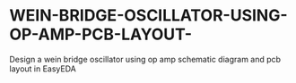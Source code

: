 # WEIN-BRIDGE-OSCILLATOR-USING-OP-AMP-PCB-LAYOUT-
Design a wein bridge oscillator using op amp schematic diagram and pcb layout in EasyEDA 

